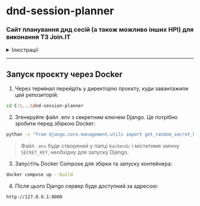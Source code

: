 # dnd-session-planner

### Сайт планування днд сесій (а також можливо інших НРІ) для виконання ТЗ Join.IT

<details>
  <summary>Ілюстрації</summary>

  <br/>
  
  <img width="80%" height="auto" alt="image" src="https://github.com/user-attachments/assets/6612e9fb-c8d4-48f7-935b-20c0f2bd1a19" />
  
  <img width="80%" height="auto" alt="image" src="https://github.com/user-attachments/assets/3740b844-a820-4ff5-92dc-fdb779e2d3b1" />
  
  <img width="80%" height="auto" alt="image" src="https://github.com/user-attachments/assets/491b21db-c8d2-4b0e-a261-cb3ad5134c1c" />
  
  <img width="80%" height="auto" alt="image" src="https://github.com/user-attachments/assets/aeeed9b5-1fc1-455a-bec1-dbedebabf15c" />
</details>


---

## Запуск проєкту через Docker

1. Через термінал перейдіть у директорію проєкту, куди завантажили цей репозиторій:

```bash
cd C:\...\dnd-session-planner
```

2. Згенеруйте файл .env з секретним ключем Django. Це потрібно зробити перед збіркою Docker:

```bash
python -c "from django.core.management.utils import get_random_secret_key; print('SECRET_KEY=' + get_random_secret_key())" > backend/.env
```

> Файл `.env` буде створений у папці `backend/` і міститиме змінну `SECRET_KEY`, необхідну для запуску Django.

3. Запустіть Docker Compose для збірки та запуску контейнера:

```bash
docker compose up --build
```

4. Після цього Django сервер буде доступний за адресою:

```
http://127.0.0.1:8000
```
